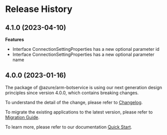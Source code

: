 # Release History
    
## 4.1.0 (2023-04-10)
    
**Features**

  - Interface ConnectionSettingProperties has a new optional parameter id
  - Interface ConnectionSettingProperties has a new optional parameter name
    
    
## 4.0.0 (2023-01-16)

The package of @azure/arm-botservice is using our next generation design principles since version 4.0.0, which contains breaking changes.

To understand the detail of the change, please refer to [Changelog](https://aka.ms/js-track2-changelog).

To migrate the existing applications to the latest version, please refer to [Migration Guide](https://aka.ms/js-track2-migration-guide).

To learn more, please refer to our documentation [Quick Start](https://aka.ms/js-track2-quickstart).
